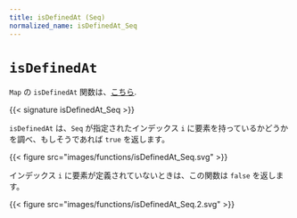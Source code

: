 ```yaml
---
title: isDefinedAt (Seq)
normalized_name: isDefinedAt_Seq
---
```


# `isDefinedAt`

`Map` の `isDefinedAt` 関数は、[こちら](./isDefinedAt_Map).

{{< signature isDefinedAt_Seq >}}

`isDefinedAt` は、`Seq` が指定されたインデックス `i` に要素を持っているかどうかを調べ、もしそうであれば `true` を返します。

{{< figure src="images/functions/isDefinedAt_Seq.svg" >}}

インデックス `i` に要素が定義されていないときは、この関数は `false` を返します。

{{< figure src="images/functions/isDefinedAt_Seq.2.svg" >}}

